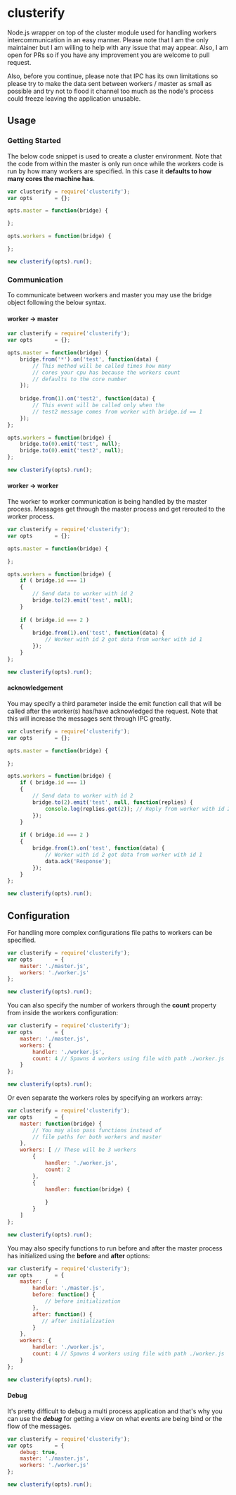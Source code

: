 # clusterify
Node.js wrapper on top of the cluster module used for handling workers intercommunication in an easy manner. Please note that I am the only maintainer but I am willing to help with any issue that may appear. Also, I am open for PRs so if you have any improvement you are welcome to pull request.

Also, before you continue, please note that IPC has its own limitations so please try to make the data sent between workers / master as small as possible and try not to flood it channel too much as the node's process could freeze leaving the application unusable.

## Usage

### Getting Started
The below code snippet is used to create a cluster environment. Note that the code from within the master is only run once while the workers code is run by how many workers are specified. In this case it **defaults to how many cores the machine has**.

```javascript
var clusterify = require('clusterify');
var opts       = {};

opts.master = function(bridge) {

};

opts.workers = function(bridge) {

};

new clusterify(opts).run();
```

### Communication
To communicate between workers and master you may use the bridge object following the below syntax.

#### worker -> master

```javascript
var clusterify = require('clusterify');
var opts       = {};

opts.master = function(bridge) {
    bridge.from('*').on('test', function(data) {
        // This method will be called times how many
        // cores your cpu has because the workers count
        // defaults to the core number
    });
    
    bridge.from(1).on('test2', function(data) {
        // This event will be called only when the
        // test2 message comes from worker with bridge.id == 1
    });
};

opts.workers = function(bridge) {
    bridge.to(0).emit('test', null);
    bridge.to(0).emit('test2', null);
};

new clusterify(opts).run();
```

#### worker -> worker
The worker to worker communication is being handled by the master process. Messages get through the master process and get rerouted to the worker process.

```javascript
var clusterify = require('clusterify');
var opts       = {};

opts.master = function(bridge) {

};

opts.workers = function(bridge) {
    if ( bridge.id === 1)
    {
        // Send data to worker with id 2
        bridge.to(2).emit('test', null);
    }
    
    if ( bridge.id === 2 )
    {
        bridge.from(1).on('test', function(data) {
            // Worker with id 2 got data from worker with id 1
        });
    }
};

new clusterify(opts).run();
```

#### acknowledgement
You may specify a third parameter inside the emit function call that will be called after the worker(s) has/have
acknowledged the request. Note that this will increase the messages sent through IPC greatly.

```javascript
var clusterify = require('clusterify');
var opts       = {};

opts.master = function(bridge) {

};

opts.workers = function(bridge) {
    if ( bridge.id === 1)
    {
        // Send data to worker with id 2
        bridge.to(2).emit('test', null, function(replies) {
            console.log(replies.get(2)); // Reply from worker with id 2
        });
    }
    
    if ( bridge.id === 2 )
    {
        bridge.from(1).on('test', function(data) {
            // Worker with id 2 got data from worker with id 1
            data.ack('Response');
        });
    }
};

new clusterify(opts).run();
```
## Configuration
For handling more complex configurations file paths to workers can be specified.

```javascript
var clusterify = require('clusterify');
var opts       = {
    master: './master.js',
    workers: './worker.js'
};

new clusterify(opts).run();
```

You can also specify the number of workers through the **count** property from inside the workers configuration:

```javascript
var clusterify = require('clusterify');
var opts       = {
    master: './master.js',
    workers: {
        handler: './worker.js',
        count: 4 // Spawns 4 workers using file with path ./worker.js
    }
};

new clusterify(opts).run();
```

Or even separate the workers roles by specifying an workers array:

```javascript
var clusterify = require('clusterify');
var opts       = {
    master: function(bridge) {
        // You may also pass functions instead of 
        // file paths for both workers and master
    },
    workers: [ // These will be 3 workers
        {
            handler: './worker.js',
            count: 2
        },
        {
            handler: function(bridge) {
            
            }
        }
    ]
};

new clusterify(opts).run();
```

You may also specify functions to run before and after the master process has initialized using the
**before** and **after** options:

```javascript
var clusterify = require('clusterify');
var opts       = {
    master: {
        handler: './master.js',
        before: function() {
            // before initialization
        },
        after: function() {
           // after initialization 
        }
    },
    workers: {
        handler: './worker.js',
        count: 4 // Spawns 4 workers using file with path ./worker.js
    }
};

new clusterify(opts).run();
```

#### Debug
It's pretty difficult to debug a multi process application and that's why you can use the ***debug*** for getting a view on what events are being bind or the flow of the messages.

```javascript
var clusterify = require('clusterify');
var opts       = {
    debug: true,
    master: './master.js',
    workers: './worker.js'
};

new clusterify(opts).run();
```